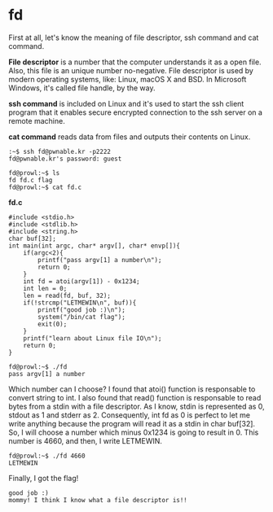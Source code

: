 # fd

First at all, let's know the meaning of file descriptor, ssh command and cat command.

<p><strong>File descriptor</strong> is a number that the computer understands it as a open file. Also, this file is an unique number no-negative. File descriptor is used by modern operating systems, like: Linux, macOS X and BSD. In Microsoft Windows, it's called file handle, by the way.</p>

<p><strong>ssh command</strong> is included on Linux and it's used to start the ssh client program that it enables secure encrypted connection to the ssh server on a remote machine.</p>

<p><strong>cat command</strong> reads data from files and outputs their contents on Linux.</p>

```
:~$ ssh fd@pwnable.kr -p2222
fd@pwnable.kr's password: guest
```

```
fd@prowl:~$ ls
fd fd.c flag
fd@prowl:~$ cat fd.c
```

<strong>fd.c</strong>
```
#include <stdio.h>
#include <stdlib.h>
#include <string.h>
char buf[32];
int main(int argc, char* argv[], char* envp[]){
    if(argc<2){
        printf("pass argv[1] a number\n");
        return 0;
    }
    int fd = atoi(argv[1]) - 0x1234;
    int len = 0;
    len = read(fd, buf, 32);
    if(!strcmp("LETMEWIN\n", buf)){
        printf("good job :)\n");
        system("/bin/cat flag");
        exit(0);
    }
    printf("learn about Linux file IO\n");
    return 0;
}
```

```
fd@prowl:~$ ./fd
pass argv[1] a number
```

<p>Which number can I choose? I found that atoi() function is responsable to convert string to int. I also found that read() function
is responsable to read bytes from a stdin with a file descriptor. As I know, stdin is represented as 0, stdout as 1 and stderr as 2.
Consequently, int fd as 0 is perfect to let me write anything because the program will read it as a stdin in char buf[32].
So, I will choose a number which minus 0x1234 is going to result in 0. This number is 4660, and then, I write LETMEWIN.</p>

```
fd@prowl:~$ ./fd 4660
LETMEWIN
```

<p>Finally, I got the flag!</p>

```
good job :)
mommy! I think I know what a file descriptor is!!
```
